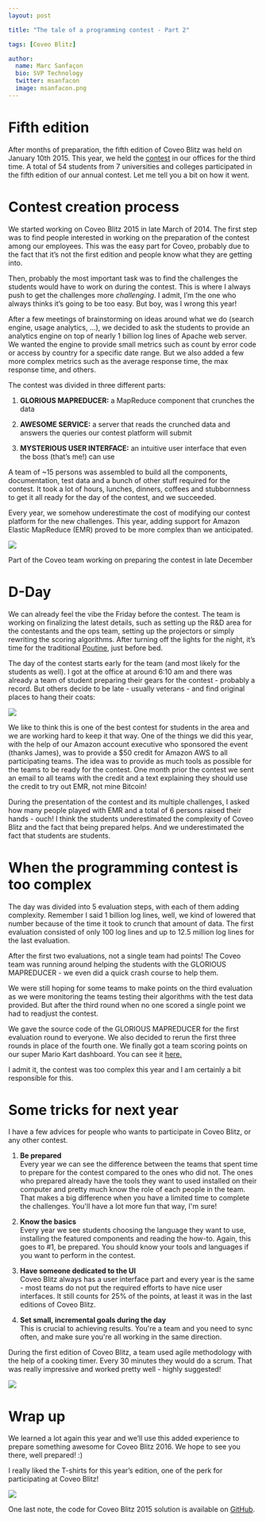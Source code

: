 ```yaml
---
layout: post

title: "The tale of a programming contest - Part 2"

tags: [Coveo Blitz]

author:
  name: Marc Sanfaçon
  bio: SVP Technology
  twitter: msanfacon
  image: msanfacon.png
---
```


# Fifth edition 

After months of preparation, the fifth edition of Coveo Blitz was held on January 10th 2015. This year, we held the [contest](/2014/12/22/the-tale-of-a-programming-contest) in our offices for the third time. A total of 54 students from 7 universities and colleges participated in the fifth edition of our annual contest. Let me tell you a bit on how it went.

<!-- more -->

# Contest creation process

We started working on Coveo Blitz 2015 in late March of 2014. The first step was to find people interested in working on the preparation of the contest among our employees. This was the easy part for Coveo, probably due to the fact that it’s not the first edition and people know what they are getting into.

Then, probably the most important task was to find the challenges the students would have to work on during the contest. This is where I always push to get the challenges more *challenging*. I admit, I’m the one who always thinks it’s going to be too easy. But boy, was I wrong this year! 

After a few meetings of brainstorming on ideas around what we do (search engine, usage analytics, …), we decided to ask the students to provide an analytics engine on top of nearly 1 billion log lines of Apache web server. We wanted the engine to provide small metrics such as count by error code or access by country for a specific date range. But we also added a few more complex metrics such as the average response time, the max response time, and others.


The contest was divided in three different parts:

1. **GLORIOUS MAPREDUCER:** a MapReduce component that crunches the data

2. **AWESOME SERVICE:** a server that reads the crunched data and answers the queries our contest platform will submit

3. **MYSTERIOUS USER INTERFACE:** an intuitive user interface that even the boss (that’s me!) can use

A team of ~15 persons was assembled to build all the components, documentation, test data and a bunch of other stuff required for the contest. It took a lot of hours, lunches, dinners, coffees and stubbornness to get it all ready for the day of the contest, and we succeeded.

Every year, we somehow underestimate the cost of modifying our contest platform for the new challenges. This year, adding support for Amazon Elastic MapReduce (EMR) proved to be more complex than we anticipated.

![](/images/20150210/image_0.jpg)

Part of the Coveo team working on preparing the contest in late December

# D-Day

We can already feel the vibe the Friday before the contest. The team is working on finalizing the latest details, such as setting up the R&D area for the contestants and the ops team, setting up the projectors or simply rewriting the scoring algorithms. After turning off the lights for the night, it’s time for the traditional [Poutine](https://www.google.ca/search?tbm=isch&q=poutine#tbm=isch&q=poutine+-vladimir), just before bed.

The day of the contest starts early for the team (and most likely for the students as well). I got at the office at around 6:10 am and there was already a team of student preparing their gears for the contest - probably a record. But others decide to be late - usually veterans - and find original places to hang their coats:

![](/images/20150210/image_1.png)

We like to think this is one of the best contest for students in the area and we are working hard to keep it that way. One of the things we did this year, with the help of our Amazon account executive who sponsored the event (thanks James), was to provide a $50 credit for Amazon AWS to all participating teams. The idea was to provide as much tools as possible for the teams to be ready for the contest. One month prior the contest we sent an email to all teams with the credit and a text explaining they should use the credit to try out EMR, not mine Bitcoin!

During the presentation of the contest and its multiple challenges, I asked how many people played with EMR and a total of 6 persons raised their hands - ouch! I think the students underestimated the complexity of Coveo Blitz and the fact that being prepared helps. And we underestimated the fact that students are students.

# When the programming contest is too complex

The day was divided into 5 evaluation steps, with each of them adding complexity. Remember I said 1 billion log lines, well, we kind of lowered that number because of the time it took to crunch that amount of data. The first evaluation consisted of only 100 log lines and up to 12.5 million log lines for the last evaluation.

After the first two evaluations, not a single team had points! The Coveo team was running around helping the students with the GLORIOUS MAPREDUCER - we even did a quick crash course to help them.

We were still hoping for some teams to make points on the third evaluation as we were monitoring the teams testing their algorithms with the test data provided. But after the third round when no one scored a single point we had to readjust the contest.

We gave the source code of the GLORIOUS MAPREDUCER for the first evaluation round to everyone. We also decided to rerun the first three rounds in place of the fourth one. We finally got a team scoring points on our super Mario Kart dashboard. You can see it [here](https://www.youtube.com/watch?v=PGXPVTMHcGs#t=260)[.](https://www.youtube.com/watch?v=PGXPVTMHcGs#t=260) 

I admit it, the contest was too complex this year and I am certainly a bit responsible for this.

# Some tricks for next year

I have a few advices for people who wants to participate in Coveo Blitz, or any other contest. 

1. **Be prepared**<br>
Every year we can see the difference between the teams that spent time to prepare for the contest compared to the ones who did not. The ones who prepared already have the tools they want to used installed on their computer and pretty much know the role of each people in the team. That makes a big difference when you have a limited time to complete the challenges.  You'll have a lot more fun that way, I'm sure!

2. **Know the basics**<br>
Every year we see students choosing the language they want to use, installing the featured components and reading the how-to. Again, this goes to #1, be prepared. You should know your tools and languages if you want to perform in the contest.

3. **Have someone dedicated to the UI**<br>
Coveo Blitz always has a user interface part and every year is the same - most teams do not put the required efforts to have nice user interfaces. It still counts for 25% of the points, at least it was in the last editions of Coveo Blitz.

4. **Set small, incremental goals during the day**<br>
This is crucial to achieving results. You're a team and you need to sync often, and make sure you're all working in the same direction. 

During the first edition of Coveo Blitz, a team used agile methodology with the help of a cooking timer. Every 30 minutes they would do a scrum. That was really impressive and worked pretty well - highly suggested!

![](/images/20150210/image_2.jpg)



# Wrap up

We learned a lot again this year and we’ll use this added experience to prepare something awesome for Coveo Blitz 2016. We hope to see you there, well prepared! :)

I really liked the T-shirts for this year’s edition, one of the perk for participating at Coveo Blitz!

![](/images/20150210/image_3.jpg)

One last note, the code for Coveo Blitz 2015 solution is available on [GitHub](https://github.com/Coveo/Blitz-2015).

